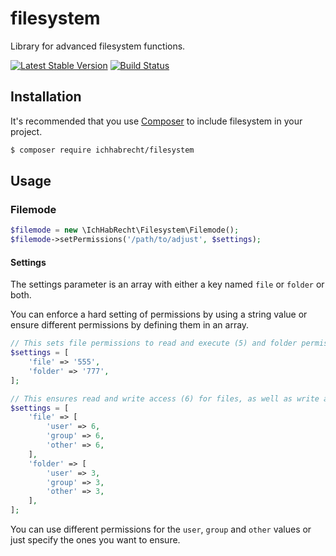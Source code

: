 # filesystem

Library for advanced filesystem functions.

[![Latest Stable Version](https://img.shields.io/packagist/v/ichhabrecht/filesystem.svg)](https://packagist.org/packages/ichhabrecht/filesystem)
[![Build Status](https://img.shields.io/travis/IchHabRecht/filesystem/master.svg)](https://travis-ci.org/IchHabRecht/filesystem)

## Installation

It's recommended that you use [Composer](https://getcomposer.org/) to include filesystem in your project.

```bash
$ composer require ichhabrecht/filesystem
```

## Usage

### Filemode

```php
$filemode = new \IchHabRecht\Filesystem\Filemode();
$filemode->setPermissions('/path/to/adjust', $settings);
```

#### Settings

The settings parameter is an array with either a key named `file` or `folder` or both.

You can enforce a hard setting of permissions by using a string value or ensure different permissions by
defining them in an array.

```php
// This sets file permissions to read and execute (5) and folder permissions to read, write and execute (7)
$settings = [
    'file' => '555',
    'folder' => '777',
];

// This ensures read and write access (6) for files, as well as write and execute access (3) for folders
$settings = [
    'file' => [
        'user' => 6,
        'group' => 6,
        'other' => 6,
    ],
    'folder' => [
        'user' => 3,
        'group' => 3,
        'other' => 3,
    ],
];
```

You can use different permissions for the `user`, `group` and `other` values or just specify the ones you want to ensure.
